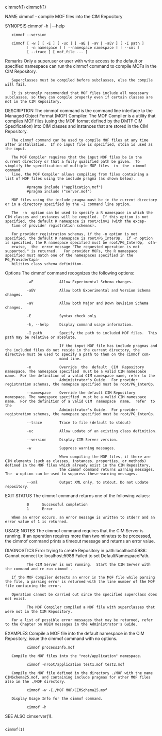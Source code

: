 cimmof(1)                                                                                                                                                                                           cimmof(1)



NAME
       cimmof - compile MOF files into the CIM Repository

SYNOPSIS
       cimmof -h | --help

       cimmof --version

       cimmof [ -w ] [ -E ] [ -uc ] [ -aE | -aV | -aEV ] [ -I path ]
              [ -n namespace ] [ --namespace namespace ] [ --xml ]
              [ --trace ] [ mof_file ... ]

   Remarks
       Only a superuser or user with write access to the default or specified namespace can run the cimmof command to compile MOFs in the CIM Repository.

       Superclasses must be compiled before subclasses, else the compile will fail.

       It is strongly recommended that MOF files include all necessary subclasses, so they can compile properly even if certain classes are not in the CIM Repository.

DESCRIPTION
       The  cimmof  command  is  the command line interface to the Managed Object Format (MOF) Compiler.  The MOF Compiler is a utility that compiles MOF files (using the MOF format defined by the DMTF CIM
       Specification) into CIM classes and instances that are stored in the CIM Repository.

       The cimmof command can be used to compile MOF files at any time after installation.  If no input file is specified, stdin is used as the input.

       The MOF Compiler requires that the input MOF files be in the current directory or that a fully qualified path be given.  To simplify the specification of multiple MOF files  in  the  cimmof  command
       line, the MOF Compiler allows compiling from files containing a list of MOF files using the include pragma (as shown below).

              #pragma include ("application.mof")
              #pragma include ("server.mof")

       MOF files using the include pragma must be in the current directory or in a directory specified by the -I command line option.

       The  -n  option can be used to specify a R namespace in which the CIM classes and instances will be compiled.  If this option is not specified, the default R namespace is root/cimv2 (with the excep‐
       tion of provider registration schemas).

       For provider registration schemas, if the -n option is not specified, the default R namespace is root/PG_InterOp.  If -n option is specified, the R namespace specified must be root/PG_InterOp,  oth‐
       erwise,  the  error message "The requested operation is not supported." is returned.   For provider MOFs, the R namespace specified must match one of the namespaces specified in the PG_ProviderCapa‐
       bilities class schema definition.

   Options
       The cimmof command recognizes the following options:

              -aE            Allow Experimental Schema changes.

              -aEV           Allow both Experimental and Version Schema changes.

              -aV            Allow both Major and Down Revision Schema changes.

              -E             Syntax check only

              -h, --help     Display command usage information.

              -I path        Specify the path to included MOF files.  This path may be relative or absolute.

                             If the input MOF file has include pragmas and the included files do not reside in the current directory, the directive must be used to specify a path to them on the cimmof com‐
                             mand line.

              -n             Override  the  default  CIM  Repository  namespace. The namespace specified  must be a valid CIM namespace name.  For the definition of a valid CIM namespace name, refer to the
                             Administrator's Guide.  For provider registration schemas, the namepace specified must be root/PG_InterOp.

              --namespace    Override the default CIM Repository namespace. The namespace specified  must be a valid CIM namespace name.  For the definition of a valid CIM  namespace  name,  refer  to  the
                             Administrator's Guide.  For provider registration schemas, the namepace specified must be root/PG_InterOp.

              --trace        Trace to file (default to stdout)

              -uc            Allow update of an existing class definition.

              --version      Display CIM Server version.

              -w             Suppress warning messages.

                             When compiling the MOF files, if there are CIM elements (such as classes, instances, properties, or methods) defined in the MOF files which already exist in the CIM Repository,
                             the cimmof command returns warning messages.  The -w option can be used to suppress these warning messages.

              --xml          Output XML only, to stdout. Do not update repository.

EXIT STATUS
       The cimmof command returns one of the following values:

              0      Successful completion
              1      Error

       When an error occurs, an error message is written to stderr and an error value of 1 is returned.

USAGE NOTES
       The cimmof command requires that the CIM Server is running.  If an operation requires more than two minutes to be processed, the cimmof command prints a timeout message and returns an error value.

DIAGNOSTICS
       Error trying to create Repository in path localhost:5988: Cannot connect to: localhost:5988 Failed to set DefaultNamespacePath.

              The CIM Server is not running.  Start the CIM Server with the command and re-run cimmof .

       If the MOF Compiler detects an error in the MOF file while parsing the file, a parsing error is returned with the line number of the MOF file containing the error.

       Operation cannot be carried out since the specified superclass does not exist.

              The MOF Compiler compiled a MOF file with superclasses that were not in the CIM Repository.

       For a list of possible error messages that may be returned, refer to the Chapter on WBEM messages in the Administrator's Guide.

EXAMPLES
       Compile a MOF file into the default namespace in the CIM Repository, issue the cimmof command with no options.

              cimmof processInfo.mof

       Compile the MOF files into the "root/application" namespace.

              cimmof -nroot/application test1.mof test2.mof

       Compile the MOF file defined in the directory ./MOF with the name CIMSchema25.mof, and containing include pragmas for other MOF files also in the ./MOF directory.

              cimmof -w -I./MOF MOF/CIMSchema25.mof

       Display Usage Info for the cimmof command.

              cimmof -h

SEE ALSO
       cimserver(1).



                                                                                                                                                                                                    cimmof(1)

